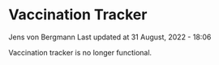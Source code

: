 Vaccination Tracker
================
Jens von Bergmann
Last updated at 31 August, 2022 - 18:06

Vaccination tracker is no longer functional.
